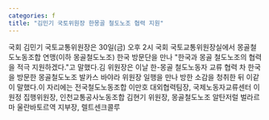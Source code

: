 ```yaml
---
categories: f
title: "김민기 국토위원장 한몽골 철도노조 협력 지원"
---
```

국회 김민기 국토교통위원장은 30일(금) 오후 2시 국회 국토교통위원장실에서 몽골철도노동조합 연맹(이하 몽골철도노조) 한국 방문단을 만나 "한국과 몽골 철도노조의 협력을 적극 지원하겠다."고 말했다.김 위원장은 이날 한-몽골 철도노동자 교류 협력 차 한국을 방문한 몽골철도노조 발카스 바야라 위원장 일행을 만나 방한 소감을 청취한 뒤 이같이 말했다.이 자리에는 전국철도노동조합 이만호 대외협력팀장, 국제노동자교류센터 이원정 집행위원장, 인천교통공사노동조합 김현기 위원장, 몽골철도노조 알탄저럴 벌라르마 울란바토르역 지부장, 렐트센크콜루